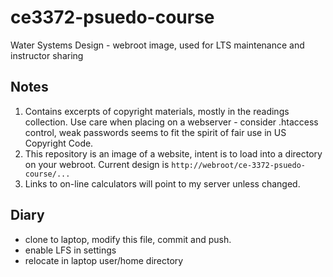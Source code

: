 # ce3372-psuedo-course
Water Systems Design - webroot image, used for LTS maintenance and instructor sharing

## Notes
1.  Contains excerpts of copyright materials, mostly in the readings collection. Use care when placing on a webserver - consider .htaccess control, weak passwords seems to fit the spirit of fair use in US Copyright Code.
2.  This repository is an image of a website, intent is to load into a directory on your webroot. Current design is `http://webroot/ce-3372-psuedo-course/... `
3.  Links to on-line calculators will point to my server unless changed.

## Diary

- clone to laptop, modify this file, commit and push.
- enable LFS in settings
- relocate in laptop user/home directory

